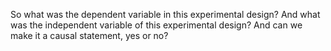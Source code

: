 So what was the dependent variable in this experimental design? And what was
the independent variable of this experimental design? And can we make it a
causal statement, yes or no?
